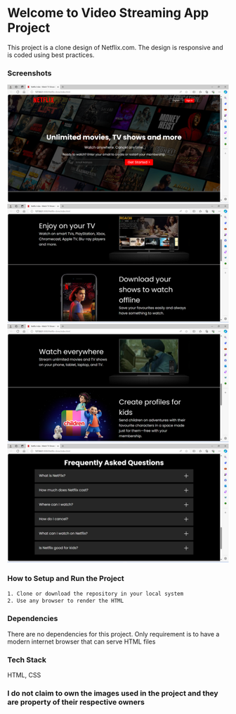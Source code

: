# Welcome to Video Streaming App Project
This project is a clone design of Netflix.com. The design is responsive and is coded using best practices.

### Screenshots
![Site Image](<assets/Readme/Image1.png>)
![Site Image](<assets/Readme/Image2.png>)
![Site Image](<assets/Readme/Image3.png>)
![Site Image](<assets/Readme/Image4.png>)

### How to Setup and Run the Project
    1. Clone or download the repository in your local system
    2. Use any browser to render the HTML

### Dependencies
There are no dependencies for this project. Only requirement is to have a modern internet browser that can serve HTML files

### Tech Stack
HTML, CSS

### I do not claim to own the images used in the project and they are property of their respective owners 